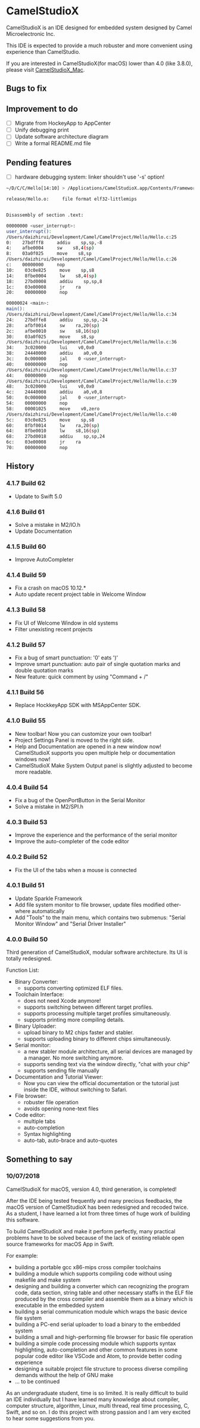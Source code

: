 # CamelStudioX

CamelStudioX is an IDE designed for embedded system designed by Camel Microelectronic Inc.

This IDE is expected to provide a much robuster and more convenient using experience than CamelStudio.

If you are interested in CamelStudioX(for macOS) lower than 4.0 (like 3.8.0), please visit [CamelStudioX_Mac](https://github.com/daizhirui/CamelStudioX_Mac).

## Bugs to fix


## Improvement to do

- [ ] Migrate from HockeyApp to AppCenter
- [ ] Unify debugging print
- [ ] Update software architecture diagram
- [ ] Write a formal README.md file

## Pending features

- [ ] hardware debugging system: linker shouldn't use '-s' option!

```bash
~/D/C/C/Hello[14:10] > /Applications/CamelStudioX.app/Contents/Frameworks/CSXMake.framework/Resources/Toolchains/bin/mips-netbsd-elf-objdump -d --line-numbers release/Hello.o 

release/Hello.o:     file format elf32-littlemips


Disassembly of section .text:

00000000 <user_interrupt>:
user_interrupt():
/Users/daizhirui/Development/Camel/CamelProject/Hello/Hello.c:25
0:    27bdfff8     addiu    sp,sp,-8
4:    afbe0004     sw    s8,4(sp)
8:    03a0f025     move    s8,sp
/Users/daizhirui/Development/Camel/CamelProject/Hello/Hello.c:26
c:    00000000     nop
10:    03c0e825     move    sp,s8
14:    8fbe0004     lw    s8,4(sp)
18:    27bd0008     addiu    sp,sp,8
1c:    03e00008     jr    ra
20:    00000000     nop

00000024 <main>:
main():
/Users/daizhirui/Development/Camel/CamelProject/Hello/Hello.c:34
24:    27bdffe8     addiu    sp,sp,-24
28:    afbf0014     sw    ra,20(sp)
2c:    afbe0010     sw    s8,16(sp)
30:    03a0f025     move    s8,sp
/Users/daizhirui/Development/Camel/CamelProject/Hello/Hello.c:36
34:    3c020000     lui    v0,0x0
38:    24440000     addiu    a0,v0,0
3c:    0c000000     jal    0 <user_interrupt>
40:    00000000     nop
/Users/daizhirui/Development/Camel/CamelProject/Hello/Hello.c:37
44:    00000000     nop
/Users/daizhirui/Development/Camel/CamelProject/Hello/Hello.c:39
48:    3c020000     lui    v0,0x0
4c:    24440008     addiu    a0,v0,8
50:    0c000000     jal    0 <user_interrupt>
54:    00000000     nop
58:    00001025     move    v0,zero
/Users/daizhirui/Development/Camel/CamelProject/Hello/Hello.c:40
5c:    03c0e825     move    sp,s8
60:    8fbf0014     lw    ra,20(sp)
64:    8fbe0010     lw    s8,16(sp)
68:    27bd0018     addiu    sp,sp,24
6c:    03e00008     jr    ra
70:    00000000     nop
```

## History

### 4.1.7 Build 62

- Update to Swift 5.0

### 4.1.6 Build 61

- Solve a mistake in M2/IO.h
- Update Documentation

### 4.1.5 Build 60

- Improve AutoCompleter

### 4.1.4 Build 59

- Fix a crash on macOS 10.12.*
- Auto update recent project table in Welcome Window

### 4.1.3 Build 58

- Fix UI of Welcome Window in old systems
- Filter unexisting recent projects

### 4.1.2 Build 57

- Fix a bug of smart punctuation: '0' eats ')'
- Improve smart punctuation: auto pair of single quotation marks and double quotation marks
- New feature: quick comment by using "Command + /"

### 4.1.1 Build 56

- Replace HockkeyApp SDK with MSAppCenter SDK.

### 4.1.0 Build 55

- New toolbar! Now you can customize your own toolbar!
- Project Settings Panel is moved to the right side.
- Help and Documentation are opened in a new window now! CamelStudioX supports you open multiple help or documentation windows now!
- CamelStudioX Make System Output panel is slightly adjusted to become more readable.

### 4.0.4 Build 54

- Fix a bug of the OpenPortButton in the Serial Monitor
- Solve a mistake in M2/SPI.h

### 4.0.3 Build 53

- Improve the experience and the performance of the serial monitor
- Improve the auto-completer of the code editor

### 4.0.2 Build 52

- Fix the UI of the tabs when a mouse is connected

### 4.0.1 Build 51

- Update Sparkle Framework
- Add file system monitor to file browser, update files modified other-where automatically
- Add "Tools" to the main menu, which contains two submenus: "Serial Monitor Window" and "Serial Driver Installer"

### 4.0.0 Build 50
Third generation of CamelStudioX, modular software architecture. Its UI is totally redesigned.

Function List:

- Binary Converter:
    - supports converting optimized ELF files.
- Toolchain Interface:
    - does not need Xcode anymore!
    - supports switching between different target profiles.
    - supports processing multiple target profiles simultaneously.
    - supports printing more compiling details.
- Binary Uploader: 
    - upload binary to M2 chips faster and stabler.
    - supports uploading binary to different chips simultaneously.
- Serial monitor: 
    - a new stabler module architecture, all serial devices are managed by a manager. No more switching anymore.
    - supports sending text via the window directly, "chat with your chip"
    - supports sending file manually
- Documentation and Tutorial Viewer:
    - Now you can view the official documentation or the tutorial just inside the IDE, without switching to Safari.
- File browser: 
    - robuster file operation
    - avoids opening none-text files
- Code editor: 
    - multiple tabs
    - auto-completion
    - Syntax highlighting
    - auto-tab, auto-brace and auto-quotes

## Something to say

### 10/07/2018

CamelStudioX for macOS, version 4.0, third generation, is completed!

After the IDE being tested frequently and many precious feedbacks, the macOS version of CamelStudioX has been redesigned and recoded twice. As a student, I have learned a lot from three times of huge work of building this software. 

To build CamelStudioX and make it perform perfectly, many practical problems have to be solved because of the lack of existing reliable open source frameworks for macOS App in Swift.

For example:

- building a portable gcc x86-mips cross compiler toolchains
- building a module which supports compiling code without using makefile and make system
- designing and building a converter which can recognizing the program code, data section, string table and other necessary staffs in the ELF file produced by the cross compiler and assemble them as a binary which is executable in the embedded system
- building a serial communication module which wraps the basic device file system
- building a PC-end serial uploader to load a binary to the embedded system
- building a small and high-performing file browser for basic file operation
- building a simple code processing module which supports syntax highlighting, auto-completion and other common features in some popular code editor like VSCode and Atom, to provide better coding experience
- designing a suitable project file structure to process diverse compiling demands without the help of GNU make
- ... to be continued

As an undergraduate student, time is so limited. It is really difficult to build an IDE individually but I have learned many knowledge about compiler, computer structure, algorithm, Linux, multi thread, real time processing, C, Swift, and so on. I do this project with strong passion and I am very excited to hear some suggestions from you.

